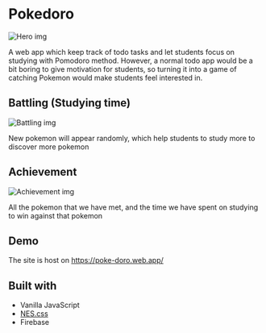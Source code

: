 # Pokedoro

![Hero img](https://i.imgur.com/OETx3gV.jpg)

A web app which keep track of todo tasks and let students focus on studying with Pomodoro method.
However, a normal todo app would be a bit boring to give motivation for students, so turning it into a game of catching Pokemon would make students feel interested in.

## Battling (Studying time)

![Battling img](https://i.imgur.com/Zhqio56.jpeg)

New pokemon will appear randomly, which help students to study more to discover more pokemon

## Achievement

![Achievement img](https://i.imgur.com/FwSyEwU.jpeg)

All the pokemon that we have met, and the time we have spent on studying to win against that pokemon

## Demo

The site is host on https://poke-doro.web.app/

## Built with

- Vanilla JavaScript
- [NES.css](https://nostalgic-css.github.io/NES.css/)
- Firebase
